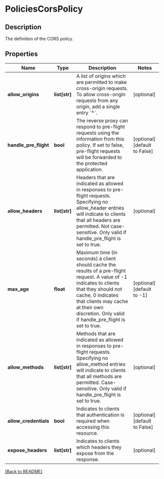 # PoliciesCorsPolicy

## Description

The definition of the CORS policy.


## Properties

Name | Type | Description | Notes
------------ | ------------- | ------------- | -------------
**allow_origins** | **list[str]** | A list of origins which are permitted to make cross-origin requests. To allow cross-origin requests from any origin, add a single entry &#x60;*&#x60;.  | [optional] 
**handle_pre_flight** | **bool** | The reverse proxy can respond to pre-flight requests using the information from this policy. If set to false, pre-flight requests will be forwarded to the protected application.  | [optional] [default to False]
**allow_headers** | **list[str]** | Headers that are indicated as allowed in responses to pre-flight requests. Specifying no allow_header entries will indicate to clients that all headers are permitted. Not case-sensitive. Only valid if handle_pre_flight is set to true.  | [optional] 
**max_age** | **float** | Maximum time (in seconds) a client should cache the results of a pre-flight request. A value of -1 indicates to clients that they should not cache, 0 indicates that clients may cache at their own discretion. Only valid if handle_pre_flight is set to true.  | [optional] [default to -1]
**allow_methods** | **list[str]** | Methods that are indicated as allowed in responses to pre-flight requests. Specifying no allow_method entries will indicate to clients that all methods are permitted. Case-sensitive. Only valid if handle_pre_flight is set to true.  | [optional] 
**allow_credentials** | **bool** | Indicates to clients that authentication is required when accessing this resource.  | [optional] [default to False]
**expose_headers** | **list[str]** | Indicates to clients which headers they expose from the response.  | [optional] 

[[Back to README]](../README.md)



